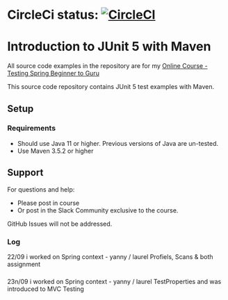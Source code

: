 
# CircleCi status: [![CircleCI](https://circleci.com/gh/circleci/circleci-docs.svg?style=svg)](https://circleci.com/gh/circleci/circleci-docs)

# Introduction to JUnit 5 with Maven

All source code examples in the repository are for my [Online Course - Testing Spring Beginner to Guru](https://springframework.guru)

This source code repository contains JUnit 5 test examples with Maven.

## Setup
### Requirements
* Should use Java 11 or higher. Previous versions of Java are un-tested.
* Use Maven 3.5.2 or higher

## Support
For questions and help:
* Please post in course
* Or post in the Slack Community exclusive to the course.

GitHub Issues will not be addressed.


### Log 
22/09 i worked on Spring context - yanny / laurel Profiels, Scans & both assignment

###
23n/09 i worked on Spring context - yanny / laurel TestProperties and was introduced to MVC Testing

